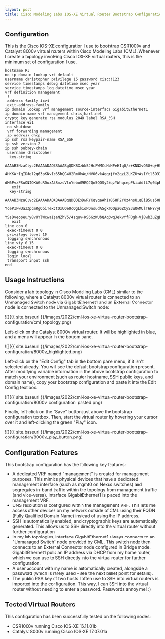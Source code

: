```yaml
---
layout: post
title: Cisco Modeling Labs IOS-XE Virtual Router Bootstrap Configuration
---
```


## Configuration

This is the Cisco IOS-XE configuration I use to bootstrap CSR1000v and Catalyst 8000v virtual routers within Cisco Modeling Labs (CML). Whenever I create a topology involving Cisco IOS-XE virtual routers, this is the minimum set of configuration I use.

```
hostname R1
no ip domain lookup vrf default
username christopher privilege 15 password cisco!123
service timestamps debug datetime msec year
service timestamps log datetime msec year
vrf definition management
 !
 address-family ipv4
 exit-address-family
ip domain lookup vrf management source-interface GigabitEthernet1
ip domain name vrf management chrisjhart.net
crypto key generate rsa modulus 2048 label RSA_SSH
interface Gi1
 no shutdown
 vrf forwarding management
 ip address dhcp
ip ssh rsa keypair-name RSA_SSH
ip ssh version 2
ip ssh pubkey-chain
 username christopher
  key-string
   AAAAB3NzaC1yc2EAAAADAQABAAABgQDKBXzbkSJHcFWMCcHuHPeHIq0/z+KNNXvO5G+q+HSh45CRXI3fKImCReNfpXlvAxyaW5uZW7FmIYyORyOMX0A2TkCfYVdTee1UkNwoqWsLtovvD3b/nw1pceFA/5K7HXEcodpBTN6s/cF/s0TzrP7tpAZay9
   4HKKWrIqIDdel2q63pKNvId65hQG4H2RmUh4e/NVO6vk4qqrjfv2qzL2LKZUyAsIYtl5O3IC0ATG/SU+7QASaMz1Si3wceaJlRRt9mcUub4ZEH1WJUJY9ggE7+asMURgUYONn9+wU0bhll15vGKEgpXWa24tPZVW22GaxhaJyAilHeRSK/sYovwvjk
   dM6PvzPSuONIOKAGcRDuxAh8mzsVtnYebo09EQJQn5QOSy2YqzYWhqcepPkixAdlL7q04pR1OydONWAAWzfd5ljOIkt8ERlqN5zv2rGlrSOpQzbMAdu3x2rKcw7kcNtyxw5rSqP/PvE2LuaNqkKvaG6qUTqN18Nq+AK1gmhHa+M=
   exit
  key-string
   AAAAB3NzaC1yc2EAAAADAQABAAABgQDQDExDwRYKqyqaAhIr8S8P2YXz4nsUigEiB5us50PCaMtUkt2qxlcT73VVXz6+BjBQ8c0XPS1cbXwZxhTYNiJRMLCdeMDh0Hyk4APLfjdxyoFqZYLso3N86E2KB9gJ0TXyxou335YGo4CrEeni4oo0OmZ/Ud
   YcePIFwUaZXpcmRgObiTexztQxUOe0cQgLk1oPDnsudA5gkTQQpaGZCyS3uO6MUlT6HY/yEZPvqJa72nHdFBGoVad+F2Z22qe8Bj6cb0IYL8X+9FgnmhGrLKzbGF3cZzvSTE3DS/aE73Ue2DygVtjjMOUg1nVqz0hIHonND8PomN11pYVrIMeTXIb0
   YSsDveopeu/y8vUYlWcwaIpaNZhV5/4squv+KS6GzWUbQAqSwqJekvYfFOgk+Vj8wbZuZgDz5epb5uAqyH8CHmNd105iYf1ZzJ0obt2L84/vGzt3XizGEQ/4dKHMIG1MXKZkdQeWhpPv5d4A1lKblvQw0LT/dMFvm4kghowu9Fs=
   exit
line con 0
 exec-timeout 0 0
 privilege level 15
 logging synchronous
line vty 0 15
 exec-timeout 0 0
 logging synchronous
 login local
 transport input ssh
end
```

## Usage Instructions

Consider a lab topology in Cisco Modeling Labs (CML) similar to the following, where a Catalyst 8000v virtual router is connected to an Unmanaged Switch node via GigabitEthernet1 and an External Connector node is connected to the Unmanaged Switch node:

![]({{ site.baseurl }}/images/2022/cml-ios-xe-virtual-router-bootstrap-configuration/cml_topology.png)

Left-click on the Catalyst 8000v virtual router. It will be highlighted in blue, and a menu will appear in the bottom pane.

![]({{ site.baseurl }}/images/2022/cml-ios-xe-virtual-router-bootstrap-configuration/8000v_highlighted.png)

Left-click on the "Edit Config" tab in the bottom pane menu, if it isn't selected already. You will see the default bootstrap configuration present. After modifying variable information in the above bootstrap configuration to match your environment (such as router hostname, SSH public keys, and domain name), copy your bootstrap configuration and paste it into the Edit Config text box.

![]({{ site.baseurl }}/images/2022/cml-ios-xe-virtual-router-bootstrap-configuration/8000v_configuration_pasted.png)

Finally, left-click on the "Save" button just above the bootstrap configuration textbox. Then, start the virtual router by hovering your cursor over it and left-clicking the green "Play" icon.

![]({{ site.baseurl }}/images/2022/cml-ios-xe-virtual-router-bootstrap-configuration/8000v_play_button.png)

## Configuration Features

This bootstrap configuration has the following key features:

* A dedicated VRF named "management" is created for management purposes. This mimics physical devices that have a dedicated management interface (such as mgmt0 on Nexus switches) and segregates in-band traffic within the topology from management traffic (and vice-versa). Interface GigabitEthernet1 is placed into the management VRF.
* DNS resolution is configured within the management VRF. This lets me access other devices on my network outside of CML using their FQDN (Fully Qualified Domain Name) instead of using the IP address.
* SSH is automatically enabled, and cryptographic keys are automatically generated. This allows us to SSH directly into the virtual router without further configuration.
* In my lab topologies, interface GigabitEthernet1 always connects to an "Unmanaged Switch" node provided by CML. This switch node then connects to an External Connector node configured in Bridge mode. GigabitEthernet1 pulls an IP address via DHCP from my home router, which we can use to SSH directly into the virtual router for further configuration.
* A user account with my name is automatically created, alongside a password (which is rarely used - see the next bullet point for details).
* The public RSA key of two hosts I often use to SSH into virtual routers is imported into the configuration. This way, I can SSH into the virtual router without needing to enter a password. Passwords annoy me! :)

## Tested Virtual Routers

This configuration has been successfully tested on the following nodes:

* CSR1000v running Cisco IOS-XE 16.11.01b
* Catalyst 8000v running Cisco IOS-XE 17.07.01a
